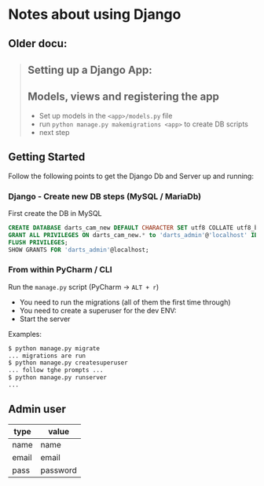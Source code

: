 # Notes about using Django

## Older docu:

> ## Setting up a Django App:
>
> ## Models, views and registering the app
>
> * Set up models in the `<app>/models.py` file
> * run `python manage.py makemigrations <app>` to create DB scripts
> * next step

## Getting Started

Follow the following points to get the Django Db and Server up and running:

### Django - Create new DB steps (MySQL / MariaDb)

First create the DB in MySQL

```SQL
CREATE DATABASE darts_cam_new DEFAULT CHARACTER SET utf8 COLLATE utf8_bin;
GRANT ALL PRIVILEGES ON darts_cam_new.* to 'darts_admin'@'localhost' IDENTIFIED BY 'R04X7qpA1dAoZ0Q';
FLUSH PRIVILEGES;
SHOW GRANTS FOR 'darts_admin'@localhost;
```

### From within PyCharm / CLI

Run the `manage.py` script (PyCharm -> `ALT + r`)

* You need to run the migrations (all of them the first time through)
* You need to create a superuser for the dev ENV:
* Start the server

Examples:

```bash
$ python manage.py migrate
... migrations are run
$ python manage.py createsuperuser
... follow tghe prompts ...
$ python manage.py runserver
...
```

## Admin user

| type  | value              |
|-------|--------------------|
| name  | name             |
| email | email|
| pass  | password    |